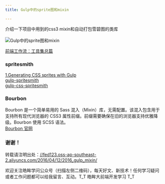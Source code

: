 ```yaml
---
title: Gulp中的sprite图和mixin

---
```

介绍一下项目中用到的css3 mixin和自动打包雪碧图的类库  
<a></a>  
![Gulp中的sprite图和mixin][1]

<a href="https://www.hulufei.com/post/a-frontend-scaffold" target="_blank" rel="external">前端工作流：工具集总篇</a>

### [][2]spritesmith

<a href="https://frontendbabel.info/articles/css-sprites-with-gulp/?utm_source=tuicool&utm_medium=referral" target="_blank" rel="external">1.Generating CSS sprites with Gulp</a>  
<a href="https://www.npmjs.com/package/gulp-spritesmith" target="_blank" rel="external">gulp-spritesmith</a>  
<a href="https://npm.taobao.org/package/gulp-css-spritesmith" target="_blank" rel="external">gulp-css-spritesmith</a>

### [][3]Bourbon

Bourbon 是一个简单易用的 Sass 混入（Mixin）库，无需配置。该混入包含用于支持所有现代浏览器的 CSS3 属性前缀。前缀需要确保在旧的浏览器支持优雅降级。Bourbon 使用 SCSS 语法。  
<a href="https://bourbon.io/" target="_blank" rel="external">Bourbon 官网</a>

### [][4]谢谢！

转载请注明出处：<a href="//fed123.oss-ap-southeast-2.aliyuncs.com/2016/04/12/2016_gulp_mixin/" target="_blank" rel="external">//fed123.oss-ap-southeast-2.aliyuncs.com/2016/04/12/2016_gulp_mixin/</a>

欢迎关注皓眸学问公众号（扫描左侧二维码），每天好文、新技术！任何学习疑问或者工作问题都可以给我留言、互动。T\_T 皓眸大前端开发学习 T\_T

 [1]: //fed123.oss-ap-southeast-2.aliyuncs.com/wp-content/uploads/2017/08/css1-1.jpg
 [2]: //fed123.oss-ap-southeast-2.aliyuncs.com/2016/04/12/2016_gulp_mixin/#spritesmith "spritesmith"
 [3]: //fed123.oss-ap-southeast-2.aliyuncs.com/2016/04/12/2016_gulp_mixin/#Bourbon "Bourbon"
 [4]: //fed123.oss-ap-southeast-2.aliyuncs.com/2016/04/12/2016_gulp_mixin/#谢谢！ "谢谢！"
